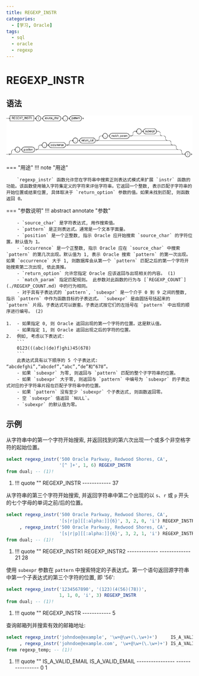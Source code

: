 ```yaml
---
title: REGEXP_INSTR
categories:
  - [学习, Oracle]
tags:
  - sql
  - oracle
  - regexp
---
```


# REGEXP_INSTR

## 语法

![REGEXP_INSTR 函数语法](./assets/regexp_instr.gif)

=== "用途"
    !!! note "用途"

        `regexp_instr` 函数允许您在字符串中搜索正则表达式模式来扩展 `instr` 函数的功能。该函数使用输入字符集定义的字符来评估字符串。它返回一个整数, 表示匹配子字符串的开始位置或结束位置, 具体取决于 `return_option` 参数的值。如果未找到匹配, 则函数返回 0。

=== "参数说明"
    !!! abstract annotate "参数"

        - `source_char` 是字符表达式, 用作搜索值。
        - `pattern` 是正则表达式。通常是一个文本字面量。
        - `position` 是一个正整数, 指示 Oracle 应开始搜索 `source_char` 的字符位置。默认值为 1。
        - `occurrence` 是一个正整数, 指示 Oracle 应在 `source_char` 中搜索 `pattern` 的第几次出现。默认值为 1, 表示 Oracle 搜索 `pattern` 的第一次出现。如果 `occurrence` 大于 1, 则数据库会从第一个 `pattern` 匹配之后的第一个字符开始搜索第二次出现, 依此类推。
        - `return_option` 允许您指定 Oracle 应该返回与出现相关的内容。 (1)
        - `match_param` 指定匹配规则。 此参数对此函数的行为与 [`REGEXP_COUNT`](./REGEXP_COUNT.md) 中的行为相同。
        - 对于具有子表达式的 `pattern`, `subexpr` 是一个介于 0 到 9 之间的整数, 指示 `pattern` 中作为函数目标的子表达式。 `subexpr` 是由圆括号括起来的 `pattern` 片段。子表达式可以嵌套。子表达式按它们的左括号在 `pattern` 中出现的顺序进行编号。 (2)
    
    1.  - 如果指定 0, 则 Oracle 返回出现的第一个字符的位置。这是默认值。
        - 如果指定 1, 则 Oracle 返回出现之后的字符的位置。
    2.  例如, 考虑以下表达式:
        ```
        0123(((abc)(de)f)ghi)45(678)
        ```
        此表达式具有以下顺序的 5 个子表达式: “abcdefghi”,“abcdef”,“abc”,“de”和“678”。
        - 如果 `subexpr` 为零, 则返回与 `pattern` 匹配的整个子字符串的位置。
        - 如果 `subexpr` 大于零, 则返回与 `pattern` 中编号为 `subexpr` 的子表达式对应的子字符串片段在匹配子字符串中的位置。
        - 如果 `pattern` 没有至少 `subexpr` 个子表达式, 则函数返回零。
        - 空 `subexpr` 值返回 `NULL`。
        - `subexpr` 的默认值为零。


## 示例

从字符串中的第一个字符开始搜索, 并返回找到的第六次出现一个或多个非空格字符的起始位置。

```sql
select regexp_instr('500 Oracle Parkway, Redwood Shores, CA',
                    '[^ ]+', 1, 6) REGEXP_INSTR
from dual; -- (1)!
```

1.  !!! quote ""
        REGEXP_INSTR
        ------------
                  37



从字符串的第三个字符开始搜索, 并返回字符串中第二个出现的以 `s`、`r` 或 `p` 开头的七个字母的单词之前/后的位置。

```sql
select regexp_instr('500 Oracle Parkway, Redwood Shores, CA',
                    '[s|r|p][[:alpha:]]{6}', 3, 2, 0, 'i') REGEXP_INSTR1
     , regexp_instr('500 Oracle Parkway, Redwood Shores, CA',
                    '[s|r|p][[:alpha:]]{6}', 3, 2, 1, 'i') REGEXP_INSTR2
from dual; -- (1)!
```

1.  !!! quote ""
        REGEXP_INSTR1 REGEXP_INSTR2
        ------------- -------------
                   21            28



使用 `subexpr` 参数在 `pattern` 中搜索特定的子表达式。第一个语句返回源字符串中第一个子表达式的第三个字符的位置, 即 '56':

```sql
select regexp_instr('1234567890', '(123)(4(56)(78))',
                    1, 1, 0, 'i', 3) REGEXP_INSTR
from dual; -- (1)!
```

1.  !!! quote ""
        REGEXP_INSTR
        ------------
                   5



查询邮箱列并搜索有效的邮箱地址:

```sql
select regexp_instr('johndoe@example', '\w+@\w+(\.\w+)+')     IS_A_VALID_EMAIL
     , regexp_instr('johndoe@example.com', '\w+@\w+(\.\w+)+') IS_A_VALID_EMAIL
from regexp_temp; -- (1)!
```

1.  !!! quote ""
        IS_A_VALID_EMAIL IS_A_VALID_EMAIL
        ---------------- ----------------
                       0                1

